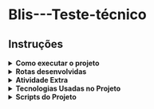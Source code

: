 # Blis---Teste-técnico

## Instruções

<details>
  <summary>
    <strong>Como executar o projeto</strong>
  </summary><br>

  1. Clone o repositório
    `
    git@github.com:JackS1o/Blis---Teste-t-cnico.git
    `
  2. Instale as dependências
    `
    npm install
    `
  3. Na raíz do projeto, execute o comando `docker-compose up --build` para subir o container da aplicação e do banco de dados. O servidor estará disponível na porta `3000`.

  4. Acesse o projeto em http://localhost:3000
</details>

<details>
  <summary>
    <strong>Rotas desenvolvidas</strong>
  </summary><br>
  
  - `POST /users` - Cria um novo usuário. O corpo da requisição deve conter o `name`, `birthdate`, `email` e `password` desejados. Exemplo de corpo de requisição:
  ```json
  {
    "name": "Jack",
    "birthdate": "2000-12-15",
    "email": "jack@gmail.com",
    "password": "123456789"
  }
  ```
  a resposta será um objeto com o seguinte formato:
  ```json
  {
    "message": "User created successfully"
  }
  ```

  - `POST /users/login` - Realiza o login de um usuário. O corpo da requisição deve conter o `email` e `password` que existam no banco de dados. O retorno dessa requisição tabém gera um `token`. Exemplo de corpo de requisição:
  ```json
  {
    "email": "jack@gmail.com",
    "password": "123456",
  }
  ```
  a resposta será um objeto com o seguinte formato:
  ```json
  {
    "message": "Login successful",
    "token": "eyJhbGciOiJIUzI1NiIsInR5cCI6IkpXVCJ9.eyJpZCI6ImI2NTQxMTU0LWJkNmQtNDgzNC04N2RlLTc0ZTQyMjczMmZiMCIsImVtYWlsIjoiamFja0BnbWFpbC5jb20iLCJpYXQiOjE3MzQzNTIxMDEsImV4cCI6MTczNDM1NTcwMX0.6dpuKRclgogXkKt6pGyVDG_zWv-pI6hnEKfLw_fssOg",
    "user": {
        "id": "b6541154-bd6d-4834-87de-74e422732fb0",
        "email": "jack@gmail.com",
        "name": "Jack"
    }
  }
  ```

  - `POST /users/documents` - Permite fazer o upload de um documento do usuário. O corpo da requisição deve conter o `name` do documento desejado. Exemplo de corpo de requisição:

  ![alt text](./README/image.png)

  a resposta será um objeto com o seguinte formato:

  ```json
  {
    "message": "Document created successfully",
    "document": {
        "id": "4c81e50d-5fdc-41b9-a3f7-0e2dd5be7a5d",
        "name": "teste",
        "url": "/uploads/1734352778796-648562658-test_document.pdf",
        "user_id": "b6541154-bd6d-4834-87de-74e422732fb0",
        "createdAt": "2024-12-16T12:39:38.800Z",
        "updatedAt": "2024-12-16T12:39:38.800Z"
    }
  }
  ```

  - `GET /uploads/document.pdf` - Rota estática que permite visualizar o documento do usuário. Exemplo de requisição:

  ```json
  /uploads/1734287051299-845511958-test_document.pdf
  ```

  - `POST /abilities` - Permite criar uma habilidade. O corpo da requisição deve conter o `name` da habilidade desejada. Exemplo de corpo de requisição:

  ```json
  {
    "name": "pedreiro"
  }
  ```

  a resposta será um objeto com o seguinte formato:

  ```json
  {
    "id": "5a93ad0b-781b-4c09-83ec-e46a70e3a31a",
    "name": "pedreiro",
    "active": true,
    "createdAt": "2024-12-16T12:42:47.453Z",
    "updatedAt": "2024-12-16T12:42:47.453Z"
  }
  ```

  - `PUT /abilities/:id` - Permite atualizar uma habilidade. O corpo da requisição deve conter o `active` da habilidade desejada. Exemplo de corpo de requisição:

  ```json
  {
    "active": true
  }
  ```
  a resposta será um objeto com o seguinte formato:

  ```json
  {
      "id": "5a93ad0b-781b-4c09-83ec-e46a70e3a31a",
      "name": "pedreiro",
      "active": true,
      "createdAt": "2024-12-16T12:42:47.453Z",
      "updatedAt": "2024-12-16T12:44:48.029Z"
  }
  ```

  - `POST /users/abilities` - Permite associar uma habilidade a um usuário. O corpo da requisição deve conter o `ability_id` e `years_experience` desejados. Exemplo de corpo de requisição:

  ```json
  {
    "ability": "pedreiro",
    "years_experience": 4
  }
  ```

  a resposta é um objeto com o seguinte formato:

  ```json
  {
    "message": "Ability added successfully"
  }
  ```

  - `DELETE /users/abilities` - Permite remover uma ou mais habilidades de um usuário. O corpo da requisição deve conter o `ability` desejado. Exemplo de corpo de requisição:

  ```json
  {
    "abilities": [
        "pedreiro",
        "padeiro"
    ]
  }
  ```
  a resposta é um objeto com o seguinte formato:

  ```json
  {
      "message": "Ability deleted successfully"
  }
  ```

  - `GET /users/abilities` - Permite obter as habilidades de um usuário de forma paginada e ordenada por ordem de criação decrescente. A url da requisição deve conter o `page` e `limit` desejados. Exemplo de url de requisição:

  ```json
    "/users/abilities?page=1&limit=10"
  ```

  a resposta é um objeto com o seguinte formato:

  ```json
  {
    "count": 1,
    "rows": [
        {
            "user_id": "b6541154-bd6d-4834-87de-74e422732fb0",
            "name": "Jack",
            "email": "jack@gmail.com",
            "birthdate": "2000-12-15T00:00:00.000Z",
            "ability": "pedreiro",
            "years_experience": 4,
            "profilePicture": "https://images.dog.ceo/breeds/terrier-scottish/n02097298_9085.jpg"
        }
    ]
  }
  ```
</details>

<details>
    <summary>
      <strong>Atividade Extra</strong>
    </summary><br>

  Atividade extra desenvolvida foi usar a API `https://dog.ceo/api/breeds/image/random` para obter uma imagem de cachorro aleatória e adiciona-la ao perfil do usuário ao criar um novo usuário.
  Essa imagem de cachorro foi adicionada ao banco de dados na tablea `dog_profile_pictures`.

  No retorno da rota - `GET /users/abilities` - foi adicionado o campo `profilePicture` com o link da imagem do cachorro.

  ```json
  {
    "count": 1,
    "rows": [
        {
            "user_id": "b6541154-bd6d-4834-87de-74e422732fb0",
            "name": "Jack",
            "email": "jack@gmail.com",
            "birthdate": "2000-12-15T00:00:00.000Z",
            "ability": "pedreiro",
            "years_experience": 4,
            "profilePicture": "https://images.dog.ceo/breeds/terrier-scottish/n02097298_9085.jpg"
        }
    ]
  }
  ```

</details>

<details>
  <summary>
    <strong>Tecnologias Usadas no Projeto</strong>
  </summary><br>

  - TypeScript
  - Node.js
  - Express
  - Prisma
  - MySQL
  - Docker
  - Docker-Compose
  - Joi
  - Argon2
  - axios
  - dotenv
  - Multer
  - jsonwebtoken
</details>

<details>
  <summary>
    <strong>Scripts do Projeto</strong>
  </summary><br>

  - `docker-compose up --build` - Subir o container da aplicação e do banco de dados.
  - `npm run dev` - Subir o servidor local.
  - `npm run prisma:migrate` - Migrar as tabelas do banco de dados.
  - `npm run format` - Formatar o código.
  - `npm run build` - Compilar o código typescript para o javascript.
</details>
